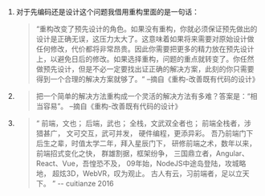 1. 对于先编码还是设计这个问题我借用重构里面的是一句话：
    > “重构改变了预先设计的角色。如果没有重构，你就必须保证预先做出的设计是正确无误，这压力太大了。这意味着如果将来需要对原始设计做任何修改，代价都将非常昂贵。因此你需要把更多的精力放在预先设计上，以避免日后的修改。如果选择重构，问题的重点就转变了。你任然做预先设计，但是不必一定要找出证正确的解决方案，此刻的你只需要得到一个合理的解决方案就够了。“ –摘自《重构-改善既有代码的设计》  
2. > 把一个简单的解决方法重构成一个灵活的解决方法有多难？答案是：“相当容易”。 –摘自《重构-改善既有代码的设计》

3. > “  前端，文也；    后端，武也；    全栈，文武双全者也；    前端全栈者，涉猎甚广，    文可交互，武可并发，    硬件编程，更添异彩。    吾乃前端门下后生之辈，时值太学二年，拜入星辰门下，    研修前端之术，数年以来，前端招式变化之快，    群雄割据，框架纷争，    三国鼎立者，Angular、React、Vue，吾惶恐不及，    09年始，NodeJS中途岛登陆，攻城略地，    超炫3D，WebVR，叹为观止。    古人有云，习前端者，足以立天下。 ” -- cuitianze 2016
